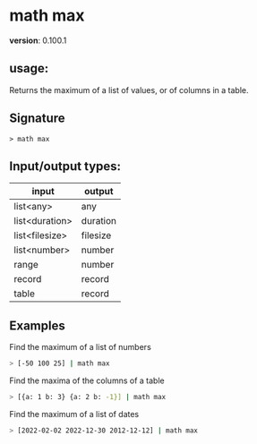 # math max

**version**: 0.100.1

## **usage**:

Returns the maximum of a list of values, or of columns in a table.

## Signature

`> math max `

## Input/output types:

| input            | output   |
| ---------------- | -------- |
| list\<any\>      | any      |
| list\<duration\> | duration |
| list\<filesize\> | filesize |
| list\<number\>   | number   |
| range            | number   |
| record           | record   |
| table            | record   |

## Examples

Find the maximum of a list of numbers

```bash
> [-50 100 25] | math max
```

Find the maxima of the columns of a table

```bash
> [{a: 1 b: 3} {a: 2 b: -1}] | math max
```

Find the maximum of a list of dates

```bash
> [2022-02-02 2022-12-30 2012-12-12] | math max
```
